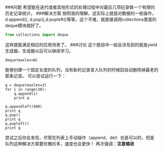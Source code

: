 ###问题
希望能在迭代或者其他形式的处理过程中对最后几项纪录做一个有限的历史记录统计。
###解决方案
按照我的理解，这实际上就是对数据的一些操作，d.append(), d.pop(),d.popleft()等等，这个不难，就直接调用collections里面的deque模块就好了。
```Python
from collections import deque
```
这样就能满足相应的应用场景了。
###讨论
这个题目中一般会涉及到的就是yield生成器，生成器以后可以继续学习。
```
deque(maxlen=N)
```
能够创建一个固定长度的队列，当有新的记录录入队列的时候回自动删除掉最老的那条记录。
可以尝试运行一下：
```
q = deque(maxlen=3)
for i in range(10):
    q.append(i)
    print q
    
q.appendleft(400)
print q
q.pop()
print q
q.popleft()
print q
```
尝试之后你会发现，尽管在列表上手动操作（append、del）也是可以的，但是队列这种解决方案要优雅的多，速度也会更快！
再次强调：**注意缩进**